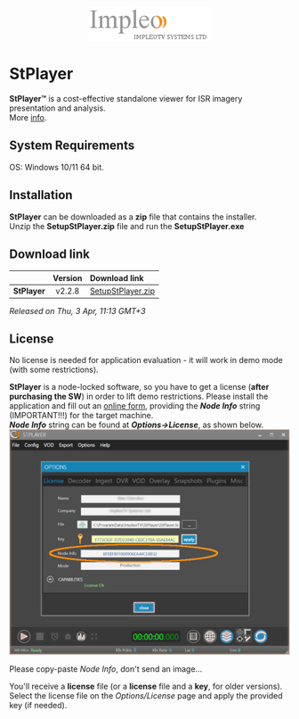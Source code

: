 
<div align="center">
  <a >
    <img src="images/impleo_logo.png" alt="Logo" >
  </a>
</div>

# StPlayer

**StPlayer™** is a cost-effective standalone viewer for ISR imagery presentation and analysis.  
More [info](https://www.impleotv.com/content/stplayer/help/index.html).

## System Requirements

OS: Windows 10/11 64 bit.

## Installation

**StPlayer** can be downloaded as a **zip** file that contains the installer.  
Unzip the **SetupStPlayer.zip** file and run the **SetupStPlayer.exe**  

## Download link

|          | Version             | Download link                                                           | 
|:---------|:-------------------:|:------------------------------------------------------------------------|
| **StPlayer** |  v2.2.8 | [SetupStPlayer.zip](https://github.com/impleotv/stplayer-release/releases/latest/download/SetupStPlayer.zip) | 


*Released on Thu, 3 Apr, 11:13 GMT+3*

## License

No license is needed for application evaluation - it will work in demo mode (with some restrictions). 

**StPlayer** is a node-locked software, so you have to get a license (**after purchasing the SW**) in order to lift demo restrictions. Please install the application and fill out an [online form](https://docs.google.com/forms/d/e/1FAIpQLSd_XW6bDsFce1G1cpds4gMQNlwNax0CvkWzcMbscxZ5rLaIbA/viewform), providing the ***Node Info*** string (IMPORTANT!!!) for the target machine.  
***Node Info*** string can be found at ***Options->License***, as shown below.
![NodeInfo string](images/license.jpg)

Please copy-paste *Node Info*, don't send an image...

You'll receive a **license** file (or a **license** file and a **key**, for older versions).
Select the license file on the *Options/License* page and apply the provided key (if needed).
